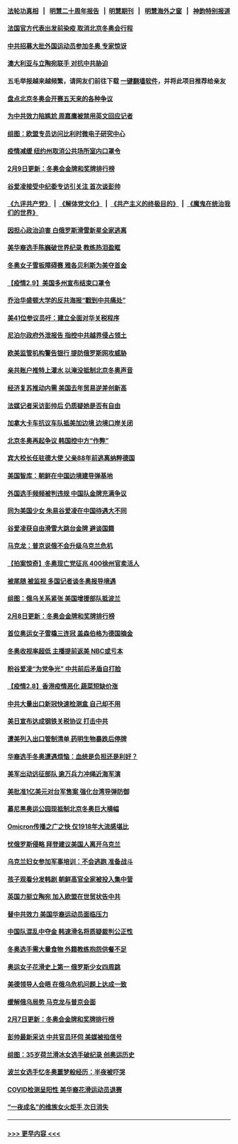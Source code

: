 #### [法轮功真相](https://github.com/gfw-breaker/truth/blob/master/README.md?t=0) &nbsp;&nbsp;|&nbsp;&nbsp; [明慧二十周年报告](https://github.com/gfw-breaker/mh-reports/blob/master/README.md?t=0) &nbsp;&nbsp;|&nbsp;&nbsp;[明慧期刊](https://github.com/gfw-breaker/mh-qikan) &nbsp;&nbsp;|&nbsp;&nbsp; [明慧海外之窗](https://github.com/gfw-breaker/mh-news/blob/master/README.md?t=0) &nbsp;&nbsp;|&nbsp;&nbsp; [神韵特别报道](https://github.com/gfw-breaker/mh-news/blob/master/shenyun.md?t=0)
#### [法国官方代表出发前染疫 取消北京冬奥会行程](../pages/nsc418/n13566663.md?t=02101050) 
#### [中共招募大批外国运动员参加冬奥 专家惊讶](../pages/nsc418/n13566483.md?t=02101050) 
#### [澳大利亚与立陶宛联手 对抗中共胁迫](../pages/nsc418/n13566487.md?t=02101050) 
#### 五毛举报越来越频繁，请网友们前往下载 [一键翻墙软件](https://github.com/gfw-breaker/ssr-accounts)，并将此项目推荐给亲友
#### [盘点北京冬奥会开赛五天来的各种争议](../pages/nsc418/n13566482.md?t=02101050) 
#### [为中共效力陷尴尬 周嘉鹰被禁用英文回应记者](../pages/nsc418/n13566646.md?t=02101050) 
#### [组图：欧盟专员访问比利时微电子研究中心](../pages/nsc418/n13566044.md?t=02101050) 
#### [疫情减缓 纽约州取消公共场所室内口罩令](../pages/nsc418/n13566384.md?t=02101050) 
#### [2月9日更新：冬奥会金牌和奖牌排行榜](../pages/nsc418/n13565915.md?t=02101050) 
#### [谷爱凌接受中纪委专访引关注 首次谈彭帅](../pages/nsc418/n13566235.md?t=02101050) 
#### [《九评共产党》](https://github.com/begood0513/9ping.md/blob/master/README.md) &nbsp;|&nbsp; [《解体党文化》](../../../../jtdwh.md/blob/master/README.md)  &nbsp;|&nbsp; [《共产主义的终极目的》](../../../../gczydzjmd.md/blob/master/README.md) &nbsp;|&nbsp; [《魔鬼在统治我们的世界》](../../../../mgztzwmdsj.md/blob/master/README.md) 
#### [因担心政治迫害 白俄罗斯滑雪新星全家逃离](../pages/nsc418/n13566005.md?t=02101050) 
#### [美华裔选手陈巍破世界纪录 教练热泪盈眶](../pages/nsc418/n13566225.md?t=02101050) 
#### [冬奥女子雪板障碍赛 雅各贝利斯为美夺首金](../pages/nsc418/n13565972.md?t=02101050) 
#### [【疫情2.9】美国多州宣布结束口罩令](../pages/nsc418/n13565331.md?t=02101050) 
#### [乔治华盛顿大学的反共海报“戳到中共痛处”](../pages/nsc418/n13565394.md?t=02101050) 
#### [美41位参议员吁：建立全面对华关税程序](../pages/nsc418/n13565461.md?t=02101050) 
#### [尼泊尔政府外泄报告 指控中共越界侵占领土](../pages/nsc418/n13564736.md?t=02101050) 
#### [欧美监管机构警告银行 提防俄罗斯网攻威胁](../pages/nsc418/n13564536.md?t=02101050) 
#### [亲共账户推特上灌水 以淹没抵制北京冬奥声音](../pages/nsc418/n13564021.md?t=02101050) 
#### [经济复苏推动内需 美国去年贸易逆差创新高](../pages/nsc418/n13564464.md?t=02101050) 
#### [法媒记者采访彭帅后 仍质疑她是否有自由](../pages/nsc418/n13563655.md?t=02101050) 
#### [加拿大卡车抗议车队抵美加边境 边境口岸关闭](../pages/nsc418/n13563993.md?t=02101050) 
#### [北京冬奥再起争议 韩国控中方“作弊”](../pages/nsc418/n13564018.md?t=02101050) 
#### [宾大校长任驻德大使 父亲88年前逃离纳粹德国](../pages/nsc418/n13563925.md?t=02101050) 
#### [美国智库：朝鲜在中国边境建导弹基地](../pages/nsc418/n13563416.md?t=02101050) 
#### [外国选手频频被判违规 中国队金牌充满争议](../pages/nsc418/n13563724.md?t=02101050) 
#### [同为美国少女 朱易谷爱凌在中国待遇大不同](../pages/nsc418/n13563654.md?t=02101050) 
#### [谷爱凌获自由滑雪大跳台金牌 避谈国籍](../pages/nsc418/n13563366.md?t=02101050) 
#### [马克龙：普京说俄不会升级乌克兰危机](../pages/nsc418/n13563580.md?t=02101050) 
#### [【拍案惊奇】冬奥现亡党征兆 400徐州官卖活人](../pages/nsc418/n13563311.md?t=02101050) 
#### [被尾随 被监视 多国记者谈冬奥报导境遇](../pages/nsc418/n13563606.md?t=02101050) 
#### [组图：俄乌关系紧张 美国增援部队抵波兰](../pages/nsc418/n13563190.md?t=02101050) 
#### [2月8日更新：冬奥会金牌和奖牌排行榜](../pages/nsc418/n13563137.md?t=02101050) 
#### [首位奥运女子雪橇三连冠 盖森伯格为德国摘金](../pages/nsc418/n13563479.md?t=02101050) 
#### [冬奥收视率超低 主播提前返美 NBC或亏本](../pages/nsc418/n13563491.md?t=02101050) 
#### [盼谷爱凌“为党争光” 中共前后矛盾自打脸](../pages/nsc418/n13563574.md?t=02101050) 
#### [【疫情2.8】香港疫情恶化 蔬菜短缺价涨](../pages/nsc418/n13562599.md?t=02101050) 
#### [中共大量出口新冠快速检测盒 自己却不用](../pages/nsc418/n13562804.md?t=02101050) 
#### [美日宣布达成钢铁关税协议 打击中共](../pages/nsc418/n13562797.md?t=02101050) 
#### [遭美列入出口管制清单 药明生物暴跌后停牌](../pages/nsc418/n13562604.md?t=02101050) 
#### [华裔选手冬奥遭遇烦恼：血统是负担还是利好？](../pages/nsc418/n13562184.md?t=02101050) 
#### [美军出动远征部队 逾万兵力冲绳近海军演](../pages/nsc418/n13562325.md?t=02101050) 
#### [美批准1亿美元对台军售案 强化台湾导弹防御](../pages/nsc418/n13562043.md?t=02101050) 
#### [慕尼黑奥运公园现抵制北京冬奥巨大横幅](../pages/nsc418/n13561768.md?t=02101050) 
#### [Omicron传播之广之快 仅1918年大流感堪比](../pages/nsc418/n13561260.md?t=02101050) 
#### [忧俄罗斯侵略 拜登建议美国人离开乌克兰](../pages/nsc418/n13561472.md?t=02101050) 
#### [乌克兰妇女参加军事培训：不会逃跑 准备战斗](../pages/nsc418/n13561611.md?t=02101050) 
#### [孩子观看分发韩剧 朝鲜高官全家被投入集中营](../pages/nsc418/n13561607.md?t=02101050) 
#### [英国力挺立陶宛 加入欧盟在世贸状告中共](../pages/nsc418/n13561493.md?t=02101050) 
#### [替中共效力 美国华裔运动员面临压力](../pages/nsc418/n13561194.md?t=02101050) 
#### [中国队混乱中夺金 韩速滑名将质疑裁判公正性](../pages/nsc418/n13561259.md?t=02101050) 
#### [冬奥选手需大量食物 外籍教练抱怨供餐不足](../pages/nsc418/n13561348.md?t=02101050) 
#### [奥运女子花滑史上第一 俄罗斯少女四周跳](../pages/nsc418/n13561435.md?t=02101050) 
#### [美德领导人会晤 在俄乌危机问题上达成一致](../pages/nsc418/n13561390.md?t=02101050) 
#### [缓解俄乌局势 马克龙与普京会面](../pages/nsc418/n13561441.md?t=02101050) 
#### [2月7日更新：冬奥会金牌和奖牌排行榜](../pages/nsc418/n13561384.md?t=02101050) 
#### [彭帅最新采访 中共官员环伺 美媒被掐信号](../pages/nsc418/n13561368.md?t=02101050) 
#### [组图：35岁荷兰滑冰女选手破纪录 创奥运历史](../pages/nsc418/n13561299.md?t=02101050) 
#### [波兰女选手忆冬奥噩梦般经历：半夜被吓哭](../pages/nsc418/n13560664.md?t=02101050) 
#### [COVID检测呈阳性 美华裔花滑运动员退赛](../pages/nsc418/n13561008.md?t=02101050) 
#### [“一夜成名”的维族女火炬手 次日消失](../pages/nsc418/n13561199.md?t=02101050) 

----
#### [ >>> 更早内容 <<< ](../indexes/nsc418-earlier.md)
